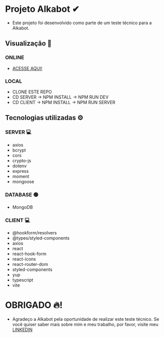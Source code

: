 # Projeto Alkabot ✔

- Este projeto foi desenvolvido como parte de um teste técnico para a Alkabot.

## Visualização 🔗
### ONLINE
- [ACESSE AQUI!](https://alkabot.vercel.app)
### LOCAL
- CLONE ESTE REPO
- CD SERVER -> NPM INSTALL -> NPM RUN DEV
- CD CLIENT -> NPM INSTALL -> NPM RUN SERVER
 ## Tecnologias utilizadas ⚙

### SERVER 💻

- axios
- bcrypt
- cors
- crypto-js
- dotenv
- express
- moment
- mongoose

### DATABASE 🟢

- MongoDB

### CLIENT 💻

- @hookform/resolvers
- @types/styled-components
- axios
- react
- react-hook-form
- react-icons
- react-router-dom
- styled-components
- yup
- typescript
- vite

# OBRIGADO 🔥!

- Agradeço a Alkabot pela oportunidade de realizar este teste técnico. Se você quiser saber mais sobre mim e meu trabalho, por favor, visite meu [LINKEDIN](https://www.linkedin.com/in/guidev-onn/)
